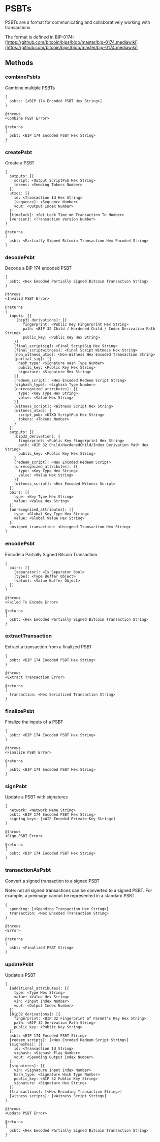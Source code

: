 # PSBTs

PSBTs are a format for communicating and collaboratively working with
transactions.

The format is defined in BIP-0174:
[https://github.com/bitcoin/bips/blob/master/bip-0174.mediawiki](https://github.com/bitcoin/bips/blob/master/bip-0174.mediawiki)

## Methods

### combinePsbts

Combine multiple PSBTs

    {
      psbts: [<BIP 174 Encoded PSBT Hex String>]
    }

    @throws
    <Combine PSBT Error>

    @returns
    {
      psbt: <BIP 174 Encoded PSBT Hex String>
    }

### createPsbt

Create a PSBT

    {
      outputs: [{
        script: <Output ScriptPub Hex String>
        tokens: <Sending Tokens Number>
      }]
      utxos: [{
        id: <Transaction Id Hex String>
        [sequence]: <Sequence Number>
        vout: <Output Index Number>
      }]
      [timelock]: <Set Lock Time on Transaction To Number>
      [version]: <Transaction Version Number>
    }

    @returns
    {
      psbt: <Partially Signed Bitcoin Transaction Hex Encoded String>
    }

### decodePsbt

Decode a BIP 174 encoded PSBT

    {
      psbt: <Hex Encoded Partially Signed Bitcoin Transaction String>
    }

    @throws
    <Invalid PSBT Error>

    @returns
    {
      inputs: [{
         [bip32_derivations]: [{
            fingerprint: <Public Key Fingerprint Hex String>
            path: <BIP 32 Child / Hardened Child / Index Derivation Path String>
            public_key: <Public Key Hex String>
        }]
        [final_scriptsig]: <Final ScriptSig Hex String>
        [final_scriptwitness]: <Final Script Witness Hex String>
        [non_witness_utxo]: <Non-Witness Hex Encoded Transaction String>
        [partial_sig]: [{
          hash_type: <Signature Hash Type Number>
          public_key: <Public Key Hex String>
          signature: <Signature Hex String>
        }]
        [redeem_script]: <Hex Encoded Redeem Script String>
        [sighash_type]: <Sighash Type Number>
        [unrecognized_attributes]: [{
          type: <Key Type Hex String>
          value: <Value Hex String>
        }]
        [witness_script]: <Witness Script Hex String>
        [witness_utxo]: {
          script_pub: <UTXO ScriptPub Hex String>
          tokens: <Tokens Number>
        }
      }]
      outputs: [{
        [bip32_derivation]: {
          fingerprint: <Public Key Fingerprint Hex String>
          path: <BIP 32 Child/HardenedChild/Index Derivation Path Hex String>
          public_key: <Public Key Hex String>
        }
        [redeem_script]: <Hex Encoded Redeem Script>
        [unrecognized_attributes]: [{
          type: <Key Type Hex String>
          value: <Value Hex String>
        }]
        [witness_script]: <Hex Encoded Witness Script>
      }]
      pairs: [{
        type: <Key Type Hex String>
        value: <Value Hex String>
      }]
      [unrecognized_attributes]: [{
        type: <Global Key Type Hex String>
        value: <Global Value Hex String>
      }]
      unsigned_transaction: <Unsigned Transaction Hex String>
    }

### encodePsbt

Encode a Partially Signed Bitcoin Transaction

    {
      pairs: [{
        [separator]: <Is Separator Bool>
        [type]: <Type Buffer Object>
        [value]: <Value Buffer Object>
      }]
    }

    @throws
    <Failed To Encode Error>

    @returns
    {
      psbt: <Hex Encoded Partially Signed Bitcoin Transaction String>
    }

### extractTransaction

Extract a transaction from a finalized PSBT

    {
      psbt: <BIP 174 Encoded PSBT Hex String>
    }

    @throws
    <Extract Transaction Error>

    @returns
    {
      transaction: <Hex Serialized Transaction String>
    }

### finalizePsbt

Finalize the inputs of a PSBT

    {
      psbt: <BIP 174 Encoded PSBT Hex String>
    }

    @throws
    <Finalize PSBT Error>

    @returns
    {
      psbt: <BIP 174 Encoded PSBT Hex String>
    }

### signPsbt

Update a PSBT with signatures

    {
      network: <Network Name String>
      psbt: <BIP 174 Encoded PSBT Hex String>
      signing_keys: [<WIF Encoded Private Key String>]
    }

    @throws
    <Sign PSBT Error>

    @returns
    {
      psbt: <BIP 174 Encoded PSBT Hex String>
    }

### transactionAsPsbt

Convert a signed transaction to a signed PSBT

Note: not all signed transactions can be converted to a signed PSBT. For
example, a preimage cannot be represented in a standard PSBT.

    {
      spending: [<Spending Transaction Hex String>]
      transaction: <Hex Encoded Transaction String>
    }

    @throws
    <Error>

    @returns
    {
      psbt: <Finalized PSBT String>
    }

### updatePsbt

Update a PSBT

    {
      [additional_attributes]: [{
        type: <Type Hex String>
        value: <Value Hex String>
        vin: <Input Index Number>
        vout: <Output Index Number>
      }]
      [bip32_derivations]: [{
        fingerprint: <BIP 32 Fingerprint of Parent's Key Hex String>
        path: <BIP 32 Derivation Path String>
        public_key: <Public Key String>
      }]
      psbt: <BIP 174 Encoded PSBT String>
      [redeem_scripts]: [<Hex Encoded Redeem Script String>]
      [sighashes]: [{
        id: <Transaction Id String>
        sighash: <Sighash Flag Number>
        vout: <Spending Output Index Number>
      }]
      [signatures]: [{
        vin: <Signature Input Index Number>
        hash_type: <Signature Hash Type Number>
        public_key: <BIP 32 Public Key String>
        signature: <Signature Hex String>
      }]
      [transactions]: [<Hex Encoding Transaction String>]
      [witness_scripts]: [<Witness Script String>]
    }

    @throws
    <Update PSBT Error>

    @returns
    {
      psbt: <Hex Encoded Partially Signed Bitcoin Transaction String>
    }
